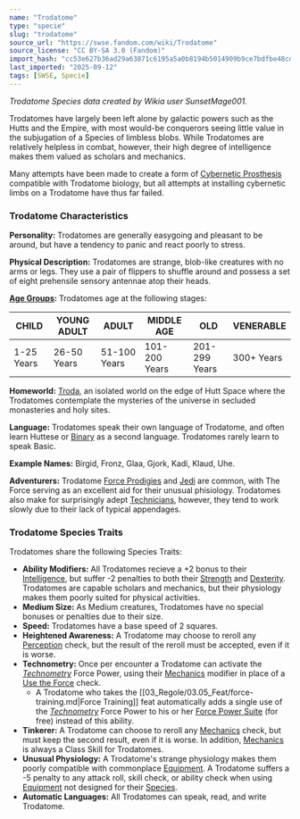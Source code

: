 ```yaml
---
name: "Trodatome"
type: "specie"
slug: "trodatome"
source_url: "https://swse.fandom.com/wiki/Trodatome"
source_license: "CC BY-SA 3.0 (Fandom)"
import_hash: "cc53e627b36ad29a63871c6195a5a0b8194b5014909b9ce7bdfbe48cdf555358"
last_imported: "2025-09-12"
tags: [SWSE, Specie]
---
```

*Trodatome Species data created by Wikia user SunsetMage001.*

Trodatomes have largely been left alone by galactic powers such as the Hutts and the Empire, with most would-be conquerors seeing little value in the subjugation of a Species of limbless blobs. While Trodatomes are relatively helpless in combat, however, their high degree of intelligence makes them valued as scholars and mechanics.

Many attempts have been made to create a form of [Cybernetic Prosthesis](https://swse.fandom.com/wiki/Cybernetic_Prosthesis) compatible with Trodatome biology, but all attempts at installing cybernetic limbs on a Trodatome have thus far failed.
### Trodatome Characteristics
**Personality:** Trodatomes are generally easygoing and pleasant to be around, but have a tendency to panic and react poorly to stress.

**Physical Description:** Trodatomes are strange, blob-like creatures with no arms or legs. They use a pair of flippers to shuffle around and possess a set of eight prehensile sensory antennae atop their heads.

**[Age Groups](https://swse.fandom.com/wiki/Age_Groups):** Trodatomes age at the following stages:

| CHILD | YOUNG ADULT | ADULT | MIDDLE AGE | OLD | VENERABLE |
| --- | --- | --- | --- | --- | --- |
| 1-25 Years | 26-50 Years | 51-100 Years | 101-200 Years | 201-299 Years | 300+ Years |

**Homeworld:** [Troda](https://swse.fandom.com/wiki/Troda), an isolated world on the edge of Hutt Space where the Trodatomes contemplate the mysteries of the universe in secluded monasteries and holy sites.

**Language:** Trodatomes speak their own language of Trodatome, and often learn Huttese or [Binary](https://swse.fandom.com/wiki/Binary) as a second language. Trodatomes rarely learn to speak Basic.

**Example Names:** Birgid, Fronz, Glaa, Gjork, Kadi, Klaud, Uhe.

**Adventurers:** Trodatome [Force Prodigies](https://swse.fandom.com/wiki/Force_Prodigies) and [Jedi](https://swse.fandom.com/wiki/Jedi) are common, with The Force serving as an excellent aid for their unusual phisiology. Trodatomes also make for surprisingly adept [Technicians](https://swse.fandom.com/wiki/Technicians), however, they tend to work slowly due to their lack of typical appendages.
### Trodatome Species Traits
Trodatomes share the following Species Traits:

- **Ability Modifiers:** All Trodatomes recieve a +2 bonus to their [Intelligence](https://swse.fandom.com/wiki/Intelligence), but suffer -2 penalties to both their [Strength](https://swse.fandom.com/wiki/Strength) and [Dexterity](https://swse.fandom.com/wiki/Dexterity). Trodatomes are capable scholars and mechanics, but their physiology makes them poorly suited for physical activities.
- **Medium Size:** As Medium creatures, Trodatomes have no special bonuses or penalties due to their size.
- **Speed:** Trodatomes have a base speed of 2 squares.
- **Heightened Awareness:** A Trodatome may choose to reroll any [Perception](https://swse.fandom.com/wiki/Perception) check, but the result of the reroll must be accepted, even if it is worse.
- **Technometry:** Once per encounter a Trodatome can activate the *[Technometry](https://swse.fandom.com/wiki/Technometry)* Force Power, using their [Mechanics](https://swse.fandom.com/wiki/Mechanics) modifier in place of a [Use the Force](https://swse.fandom.com/wiki/Use_the_Force) check.
    - A Trodatome who takes the [[03_Regole/03.05_Feat/force-training.md|Force Training]] feat automatically adds a single use of the *[Technometry](https://swse.fandom.com/wiki/Technometry)* Force Power to his or her [Force Power Suite](https://swse.fandom.com/wiki/Force_Power_Suite) (for free) instead of this ability.
- **Tinkerer:** A Trodatome can choose to reroll any [Mechanics](https://swse.fandom.com/wiki/Mechanics) check, but must keep the second result, even if it is worse. In addition, [Mechanics](https://swse.fandom.com/wiki/Mechanics) is always a Class Skill for Trodatomes.
- **Unusual Physiology:** A Trodatome's strange physiology makes them poorly compatible with commonplace [Equipment](https://swse.fandom.com/wiki/Equipment). A Trodatome suffers a -5 penalty to any attack roll, skill check, or ability check when using [Equipment](https://swse.fandom.com/wiki/Equipment) not designed for their [Species](https://swse.fandom.com/wiki/Species).
- **Automatic Languages:** All Trodatomes can speak, read, and write Trodatome.